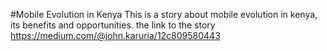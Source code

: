 #Mobile Evolution in Kenya
This is a story about mobile evolution in kenya, its benefits and opportunities.
the link to the story https://medium.com/@john.karuria/12c809580443

